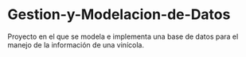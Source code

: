 # Gestion-y-Modelacion-de-Datos
Proyecto en el que se modela e implementa una base de datos para el manejo de la información de una vinícola.
